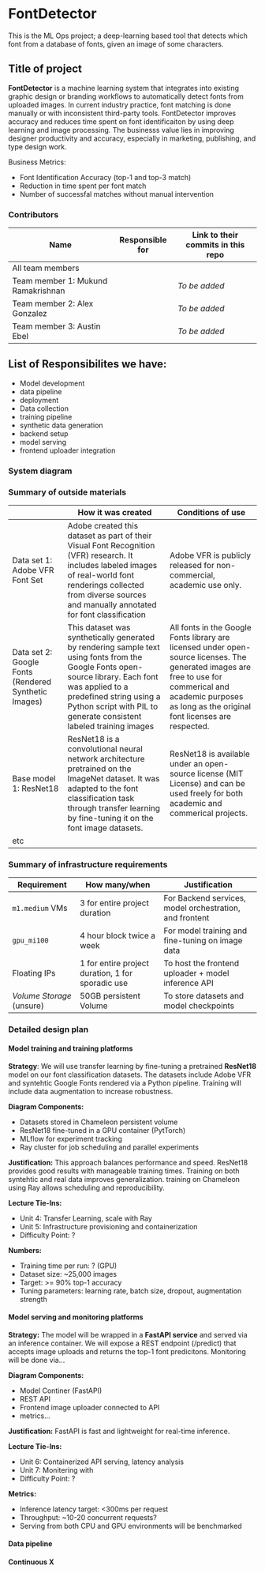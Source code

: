 # FontDetector
This is the ML Ops project; a deep-learning based tool that detects which font from a database of fonts, given an image of some characters. 


## Title of project
**FontDetector** is a machine learning system that integrates into existing graphic design or branding workflows to automatically detect fonts from uploaded images. In current industry practice, font matching is done manually or with inconsistent third-party tools. FontDetector improves accuracy and reduces time spent on font identificaiton by using deep learning and image processing. The businesss value lies in improving designer productivity and accuracy, especially in marketing, publishing, and type design work.

Business Metrics:
* Font Identification Accuracy (top-1 and top-3 match)
* Reduction in time spent per font match
* Number of successfal matches without manual intervention
  
<!-- 
Discuss: Value proposition: Your will propose a machine learning system that can be 
used in an existing business or service. (You should not propose a system in which 
a new business or service would be developed around the machine learning system.) 
Describe the value proposition for the machine learning system. What’s the (non-ML) 
status quo used in the business or service? What business metric are you going to be 
judged on? (Note that the “service” does not have to be for general users; you can 
propose a system for a science problem, for example.)
-->

### Contributors

<!-- Table of contributors and their roles. 
First row: define responsibilities that are shared by the team. 
Then, each row after that is: name of contributor, their role, and in the third column, 
you will link to their contributions. If your project involves multiple repos, you will 
link to their contributions in all repos here. -->

| Name                            | Responsible for | Link to their commits in this repo |
|---------------------------------|-----------------|------------------------------------|
| All team members                |                 |                                    |
| Team member 1: Mukund Ramakrishnan                   |         |        *To be added*                            |
| Team member 2: Alex Gonzalez                   |              |            *To be added*                        |
| Team member 3: Austin Ebel                  |                 |         *To be added*                           |

## List of Responsibilites we have:
* Model development
* data pipeline
* deployment
* Data collection
* training pipeline
* synthetic data generation
* backend setup
* model serving
* frontend uploader integration


### System diagram

<!-- Overall digram of system. Doesn't need polish, does need to show all the pieces. 
Must include: all the hardware, all the containers/software platforms, all the models, 
all the data. -->

### Summary of outside materials

<!-- In a table, a row for each dataset, foundation model. 
Name of data/model, conditions under which it was created (ideally with links/references), 
conditions under which it may be used. -->

|              | How it was created | Conditions of use |
|--------------|--------------------|-------------------|
| Data set 1: Adobe VFR Font Set   | Adobe created this dataset as part of their Visual Font Recognition (VFR) research. It includes labeled images of real-world font renderings collected from diverse sources and manually annotated for font classification                    |     Adobe VFR is publicly released for non-commercial, academic use only.              |
| Data set 2: Google Fonts (Rendered Synthetic Images)   | This dataset was synthetically generated by rendering sample text using fonts from the Google Fonts open-source library. Each font was applied to a predefined string using a Python script with PIL to generate consistent labeled training images                    |   All fonts in the Google Fonts library are licensed under open-source licenses. The generated images are free to use for commerical and academic purposes as long as the original font licenses are respected.                |
| Base model 1: ResNet18 |  ResNet18 is a convolutional neural network architecture pretrained on the ImageNet dataset. It was adapted to the font classification task through transfer learning by fine-tuning it on the font image datasets.                  | ResNet18 is available under an open-source license (MIT License) and can be used freely for both academic and commerical projects.                   |
| etc          |                    |                   |


### Summary of infrastructure requirements

<!-- Itemize all your anticipated requirements: What (`m1.medium` VM, `gpu_mi100`), 
how much/when, justification. Include compute, floating IPs, persistent storage. 
The table below shows an example, it is not a recommendation. -->

| Requirement     | How many/when                                     | Justification |
|-----------------|---------------------------------------------------|---------------|
| `m1.medium` VMs | 3 for entire project duration                     | For Backend services, model orchestration, and frontent           |
| `gpu_mi100`     | 4 hour block twice a week                         |  For model training and fine-tuning on image data             |
| Floating IPs    | 1 for entire project duration, 1 for sporadic use |      To host the frontend uploader + model inference API         |
| *Volume Storage*     (unsure)        |           50GB persistent Volume                                        |        To store datasets and model checkpoints       |

### Detailed design plan

<!-- In each section, you should describe (1) your strategy, (2) the relevant parts of the 
diagram, (3) justification for your strategy, (4) relate back to lecture material, 
(5) include specific numbers. -->

#### Model training and training platforms
**Strategy**: 
We will use transfer learning by fine-tuning a pretrained **ResNet18** model on our font classification datasets. The datasets include Adobe VFR and syntehtic Google Fonts rendered via a Python pipeline. Training will include data augmentation to increase robustness.

**Diagram Components:**
* Datasets stored in Chameleon persistent volume
* ResNet18 fine-tuned in a GPU container (PytTorch)
* MLflow for experiment tracking
* Ray cluster for job scheduling and parallel experiments

**Justification:**
This approach balances performance and speed. ResNet18 provides good results with manageable training times. Training on both syntehtic and real data improves generalization. training on Chameleon using Ray allows scheduling and reproducibility.

**Lecture Tie-Ins:**
* Unit 4: Transfer Learning, scale with Ray
* Unit 5: Infrastructure provisioning and containerization
* Difficulty Point: ?

**Numbers:**
* Training time per run: ? (GPU)
* Dataset size: ~25,000 images
* Target: >= 90% top-1 accuracy
* Tuning parameters: learning rate, batch size, dropout, augmentation strength
  
<!-- Make sure to clarify how you will satisfy the Unit 4 and Unit 5 requirements, 
and which optional "difficulty" points you are attempting. -->

#### Model serving and monitoring platforms
**Strategy:** 
The model will be wrapped in a **FastAPI service** and served via an inference container. We will expose a REST endpoint (/predict) that accepts image uploads and returns the top-1 font predicitons. Monitoring will be done via...

**Diagram Components:**
* Model Continer (FastAPI)
* REST API
* Frontend image uploader connected to API
* metrics...

**Justification:**
FastAPI is fast and lightweight for real-time inference. 

**Lecture Tie-Ins:**
* Unit 6: Containerized API serving, latency analysis
* Unit 7: Monitering with
* Difficulty Point: ?

**Metrics:**
* Inference latency target: <300ms per request
* Throughput: ~10-20 concurrent requests?
* Serving from both CPU and GPU environments will be benchmarked

<!-- Make sure to clarify how you will satisfy the Unit 6 and Unit 7 requirements, 
and which optional "difficulty" points you are attempting. -->

#### Data pipeline

<!-- Make sure to clarify how you will satisfy the Unit 8 requirements,  and which 
optional "difficulty" points you are attempting. -->

#### Continuous X

<!-- Make sure to clarify how you will satisfy the Unit 3 requirements,  and which 
optional "difficulty" points you are attempting. -->

